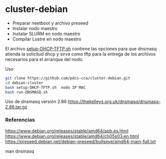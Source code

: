 # cluster-debian

* Preparar neetboot y archivo preseed
* Instalar nodo maestro
* Instalar SLURM en nodo maestro 
* Compilar Lustre en nodo maestro


El archivo [setup-DHCP-TFTP.sh](setup-DHCP-TFTP.sh) contiene las opciones para que dnsmasq atienda la solicitud dhcp y sirva como tftp para la entrega de los archivos necesarios para el arranque del nodo.

Uso 
~~~bash
git clone https://github.com/pdcs-cca/cluster-debian.git  
cd debian-cluster
bash setup-DHCP-TFTP.sh  nodo IP MAC
bash run-DNSMASQ.sh
~~~

Uso de dnsmasq versión 2.86 
https://thekelleys.org.uk/dnsmasq/dnsmasq-2.86.tar.gz


### Referencias
https://www.debian.org/releases/stable/amd64/apb.es.html
https://www.debian.org/releases/stable/amd64/ch05s03.en.html
https://preseed.debian.net/debian-preseed/bullseye/amd64-main-full.txt

man  dnsmasq

